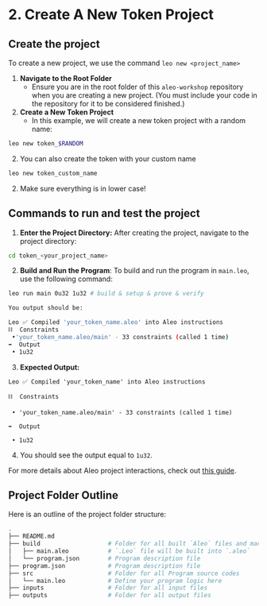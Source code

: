 # 2. Create A New Token Project

## Create the project

To create a new project, we use the command `leo new <project_name>`

1. **Navigate to the Root Folder**
   - Ensure you are in the root folder of this `aleo-workshop` repository when you are creating a new project. (You must include your code in the repository for it to be considered finished.)
2. **Create a New Token Project**
   - In this example, we will create a new token project with a random name:

```bash
leo new token_$RANDOM
```

2.  You can also create the token with your custom name

```bash
leo new token_custom_name
```

2. Make sure everything is in lower case!

## Commands to run and test the project

1. **Enter the Project Directory:** After creating the project, navigate to the project directory:

```bash
cd token_<your_project_name>
```

2. **Build and Run the Program**: To build and run the program in `main.leo`, use the following command:

```bash
leo run main 0u32 1u32 # build & setup & prove & verify

You output should be:

Leo ✅ Compiled 'your_token_name.aleo' into Aleo instructions
⛓  Constraints
 •'your_token_name.aleo/main' - 33 constraints (called 1 time)
➡️  Output
 • 1u32
```

3. **Expected Output:**

```
Leo ✅ Compiled 'your_token_name' into Aleo instructions

⛓  Constraints

 • 'your_token_name.aleo/main' - 33 constraints (called 1 time)

➡️  Output

 • 1u32
```

4. You should see the output equal to `1u32`.

For more details about Aleo project interactions, check out [this guide](https://developer.aleo.org/leo/hello).

## Project Folder Outline

Here is an outline of the project folder structure:

```bash
.
├── README.md
├── build                   # Folder for all built `Aleo` files and manifest file.
│   ├── main.aleo           # `.Leo` file will be built into `.aleo`
│   └── program.json        # Program description file
├── program.json            # Program description file
├── src                     # Folder for all Program source codes
│   └── main.leo            # Define your program logic here
├── inputs                  # Folder for all input files
├── outputs                 # Folder for all output files
```
